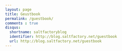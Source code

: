```yaml
---
layout: page
title: Geustbook
permalink: /guestbook/
comments : true
disqus:
  shortname: saltfactoryblog
  identifier: http://blog.saltfactory.net/guestbook
  url: http://blog.saltfactory.net/guestbook
---
```

